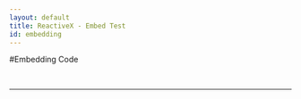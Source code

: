 ```yaml
---
layout: default
title: ReactiveX - Embed Test
id: embedding
---
```


#Embedding Code

<!--script>
var data = {"snippets":[
{"Java":"https://api.github.com/repos/GeorgiKhomeriki/RxCourse/contents/HeadTail.java"},
{"Scala":"https://api.github.com/repos/GeorgiKhomeriki/RxCourse/contents/Gui.java"},
{"Groovy":"https://api.github.com/repos/GeorgiKhomeriki/RxCourse/contents/Flatmap.java"},
{"Clojure":"https://api.github.com/repos/GeorgiKhomeriki/RxCourse/contents/Game.java"},
{"Kotlin":""},
{"JRuby":""}
]};
</script>
<tabs-panel data='{{ data }}' flex></tabs-panel-->

<!--tab-panel><code-snippet url="https://api.github.com/repos/GeorgiKhomeriki/RxCourse/contents/HeadTail.java" language="java"></code-snippet></tab-panel>
	<tab-panel><code-snippet url="https://api.github.com/repos/GeorgiKhomeriki/RxCourse/contents/HeadTail.java" language="java"></code-snippet></tab-panel-->

<tabs-panel flex>
<tab-code label="Java" language="java" url="https://api.github.com/repos/GeorgiKhomeriki/RxCourse/contents/HeadTail.java"></tab-code>
<tab-code label="Scala" language="scala" url="https://api.github.com/repos/GeorgiKhomeriki/RxCourse/contents/Gui.java"></tab-code>
<tab-code label="Groovy" language="groovy" url="https://api.github.com/repos/GeorgiKhomeriki/RxCourse/contents/Flatmap.java"></tab-code>
</tabs-panel>

<!--paper-tabs selected="0" class="transparent-teal" noink>
	<paper-tab>Java</paper-tab>
	<paper-tab>Scala</paper-tab>
	<paper-tab>Groovy</paper-tab>
	<paper-tab>Clojure</paper-tab>
	<paper-tab>Kotlin</paper-tab>
	<paper-tab>JRuby</paper-tab>
</paper-tabs>

<script>
	var tabs = document.querySelector('paper-tabs');
	alert(tabs);
	//var list = document.querySelector('post-list');
	//alert(list);
	tabs.addEventListener('core-select', function() {
	  //list.show = tabs.selected;
	  alert("event fired");
	});
</script-->

<br/>

<hr/>

<!--code-snippet url="https://api.github.com/repos/GeorgiKhomeriki/RxCourse/contents/HeadTail.java" language="java"></code-snippet>
blabalbla
<hr/>
<code-snippet url="https://api.github.com/repos/GeorgiKhomeriki/RxCourse/contents/HeadTail.java" language="java"></code-snippet>

<hr/-->
